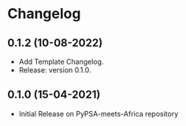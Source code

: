 Changelog
=========


0.1.2 (10-08-2022)
------------------
- Add Template Changelog.
- Release: version 0.1.0.


0.1.0 (15-04-2021)
------------------
- Initial Release on PyPSA-meets-Africa repository
